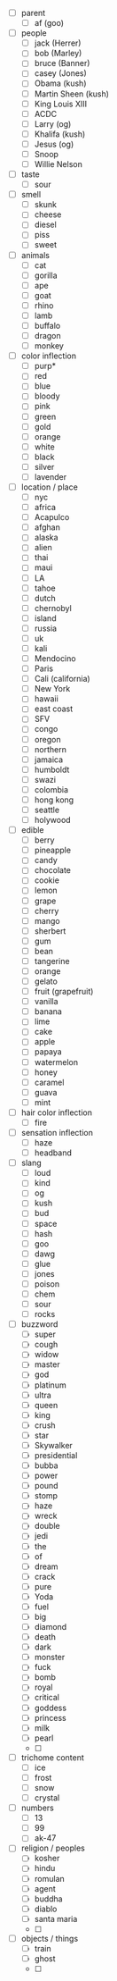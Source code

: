 - [ ] parent
    - [ ] af (goo)
- [ ] people
    - [ ] jack (Herrer)
    - [ ] bob (Marley)
    - [ ] bruce (Banner)
    - [ ] casey (Jones)
    - [ ] Obama (kush)
    - [ ] Martin Sheen (kush)
    - [ ] King Louis XIII
    - [ ] ACDC
    - [ ] Larry (og)
    - [ ] Khalifa (kush)
    - [ ] Jesus (og)
    - [ ] Snoop
    - [ ] Willie Nelson
- [ ] taste
    - [ ] sour
- [ ] smell
    - [ ] skunk
    - [ ] cheese
    - [ ] diesel
    - [ ] piss
    - [ ] sweet
- [ ] animals
    - [ ] cat
    - [ ] gorilla
    - [ ] ape
    - [ ] goat
    - [ ] rhino
    - [ ] lamb
    - [ ] buffalo
    - [ ] dragon
    - [ ] monkey
- [ ] color inflection
    - [ ] purp*
    - [ ] red
    - [ ] blue
    - [ ] bloody
    - [ ] pink
    - [ ] green
    - [ ] gold
    - [ ] orange
    - [ ] white
    - [ ] black
    - [ ] silver
    - [ ] lavender
- [ ] location / place
    - [ ] nyc
    - [ ] africa
    - [ ] Acapulco
    - [ ] afghan
    - [ ] alaska
    - [ ] alien
    - [ ] thai
    - [ ] maui
    - [ ] LA
    - [ ] tahoe
    - [ ] dutch
    - [ ] chernobyl
    - [ ] island
    - [ ] russia
    - [ ] uk
    - [ ] kali
    - [ ] Mendocino
    - [ ] Paris
    - [ ] Cali (california)
    - [ ] New York
    - [ ] hawaii
    - [ ] east coast
    - [ ] SFV
    - [ ] congo
    - [ ] oregon
    - [ ] northern
    - [ ] jamaica
    - [ ] humboldt
    - [ ] swazi
    - [ ] colombia
    - [ ] hong kong
    - [ ] seattle
    - [ ] holywood
- [ ] edible
    - [ ] berry
    - [ ] pineapple
    - [ ] candy
    - [ ] chocolate
    - [ ] cookie
    - [ ] lemon
    - [ ] grape
    - [ ] cherry
    - [ ] mango
    - [ ] sherbert
    - [ ] gum
    - [ ] bean
    - [ ] tangerine
    - [ ] orange
    - [ ] gelato
    - [ ] fruit (grapefruit)
    - [ ] vanilla
    - [ ] banana
    - [ ] lime
    - [ ] cake
    - [ ] apple
    - [ ] papaya
    - [ ] watermelon
    - [ ] honey
    - [ ] caramel
    - [ ] guava
    - [ ] mint
- [ ] hair color inflection
    - [ ] fire
- [ ] sensation inflection
    - [ ] haze
    - [ ] headband
- [ ] slang
    - [ ] loud
    - [ ] kind
    - [ ] og
    - [ ] kush
    - [ ] bud
    - [ ] space
    - [ ] hash
    - [ ] goo
    - [ ] dawg
    - [ ] glue
    - [ ] jones
    - [ ] poison
    - [ ] chem
    - [ ] sour
    - [ ] rocks
- [ ] buzzword
    - [ ] super
    - [ ] cough
    - [ ] widow
    - [ ] master
    - [ ] god
    - [ ] platinum
    - [ ] ultra
    - [ ] queen
    - [ ] king
    - [ ] crush
    - [ ] star
    - [ ] Skywalker
    - [ ] presidential
    - [ ] bubba
    - [ ] power
    - [ ] pound
    - [ ] stomp
    - [ ] haze
    - [ ] wreck
    - [ ] double
    - [ ] jedi
    - [ ] the
    - [ ] of
    - [ ] dream
    - [ ] crack
    - [ ] pure
    - [ ] Yoda
    - [ ] fuel
    - [ ] big
    - [ ] diamond
    - [ ] death
    - [ ] dark
    - [ ] monster
    - [ ] fuck
    - [ ] bomb
    - [ ] royal
    - [ ] critical
    - [ ] goddess
    - [ ] princess
    - [ ] milk
    - [ ] pearl
    - [ ] 
- [ ] trichome content
    - [ ] ice
    - [ ] frost
    - [ ] snow
    - [ ] crystal
- [ ] numbers
    - [ ] 13
    - [ ] 99
    - [ ] ak-47
- [ ] religion / peoples
    - [ ] kosher
    - [ ] hindu
    - [ ] romulan
    - [ ] agent
    - [ ] buddha
    - [ ] diablo
    - [ ] santa maria
    - [ ] 
- [ ] objects / things
    - [ ] train
    - [ ] ghost
    - [ ] 
